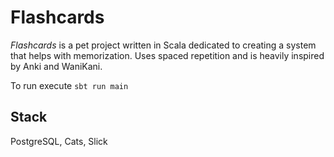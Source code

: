 # Flashcards

*Flashcards* is a pet project written in Scala dedicated to creating a system that helps with memorization. Uses spaced repetition and is heavily inspired by Anki and WaniKani.

To run execute ``sbt run main ``

## Stack

PostgreSQL, Cats, Slick
